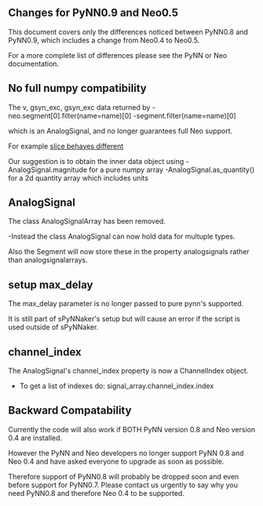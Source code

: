 Changes for PyNN0.9 and Neo0.5
------------------------------
This document covers only the differences noticed between PyNN0.8 and PyNN0.9, which includes a change from Neo0.4 to Neo0.5.

For a more complete list of differences please see the PyNN or Neo documentation. 

No full numpy compatibility
---------------------------
The v, gsyn_exc, gsyn_exc data returned by 
-neo.segment[0].filter(name=name)[0]
-segment.filter(name=name)[0]

which is an AnalogSignal, and no longer guarantees full Neo support.

For example [slice behaves different](https://github.com/NeuralEnsemble/python-neo/issues/407) 

Our suggestion is to obtain the inner data object using
-AnalogSignal.magnitude for a pure numpy array
-AnalogSignal.as_quantity() for a 2d quantity array which includes units

AnalogSignal
------------
The class AnalogSignalArray has been removed.

-Instead the class AnalogSignal can now hold data for multuple types.

Also the Segment will now store these in the property analogsignals rather than analogsignalarrays.

setup max_delay
---------------
The max_delay parameter is no longer passed to pure pynn's supported.

It is still part of sPyNNaker's setup but will cause an error if the script is used outside of sPyNNaker.

channel_index
-------------
The AnalogSignal's channel_index property is now a ChannelIndex object.

- To get a list of indexes do: signal_array.channel_index.index

Backward Compatability
----------------------
Currently the code will also work if BOTH PyNN version 0.8 and Neo version 0.4 are installed.

However the PyNN and Neo developers no longer support PyNN 0.8 and Neo 0.4 and have asked everyone to upgrade as soon as possible.

Therefore support of PyNN0.8 will probably be dropped soon and even before support for PyNN0.7.
Please contact us urgently to say why you need PyNN0.8 and therefore Neo 0.4 to be supported.

 

